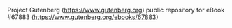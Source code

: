 Project Gutenberg (https://www.gutenberg.org) public repository for
eBook #67883 (https://www.gutenberg.org/ebooks/67883)
